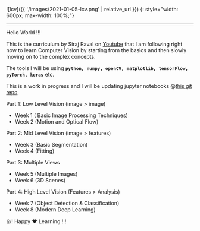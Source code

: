 
![lcv]({{ '/images/2021-01-05-lcv.png' | relative_url }})
{: style="width: 600px; max-width: 100%;"}

---
Hello World !!! 

This is the curriculum by Siraj Raval on [Youtube](https://youtu.be/FSe_02FpJas) that I am following right now to learn Computer Vision by starting from the basics and then slowly moving on to the complex concepts. 

The tools I will be using **`python, numpy, openCV, matplotlib, tensorFlow, pyTorch, keras`** etc.

This is a work in progress and I will be updating jupyter notebooks @[this git repo](https://github.com/rahulbakshee/cv/tree/master/Learn_Computer_Vision)

Part 1: Low Level Vision (image > image)
- Week 1 ( Basic Image Processing Techniques)
- Week 2 (Motion and Optical Flow)

Part 2: Mid Level Vision (image > features)
- Week 3 (Basic Segmentation)
- Week 4 (Fitting)

Part 3: Multiple Views
- Week 5 (Multiple Images)
- Week 6 (3D Scenes)

Part 4: High Level Vision (Features > Analysis)
- Week 7 (Object Detection & Classification)
- Week 8 (Modern Deep Learning)


:+1:! Happy :heart: Learning !!!
